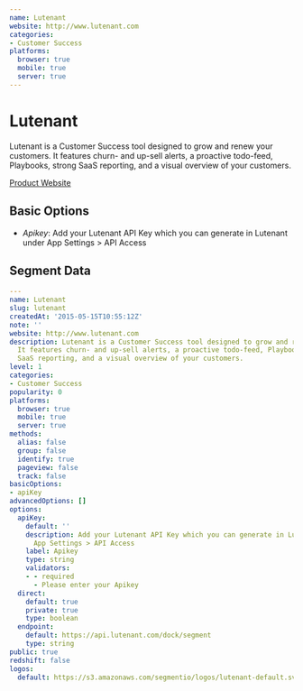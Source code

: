 ```yaml
---
name: Lutenant
website: http://www.lutenant.com
categories:
- Customer Success
platforms:
  browser: true
  mobile: true
  server: true
---
```


# Lutenant

Lutenant is a Customer Success tool designed to grow and renew your customers. It features churn- and up-sell alerts, a proactive todo-feed, Playbooks, strong SaaS reporting, and a visual overview of your customers.

[Product Website](http://www.lutenant.com)

## Basic Options

- *Apikey*: Add your Lutenant API Key which you can generate in Lutenant under App Settings > API Access


## Segment Data
```yaml
---
name: Lutenant
slug: lutenant
createdAt: '2015-05-15T10:55:12Z'
note: ''
website: http://www.lutenant.com
description: Lutenant is a Customer Success tool designed to grow and renew your customers.
  It features churn- and up-sell alerts, a proactive todo-feed, Playbooks, strong
  SaaS reporting, and a visual overview of your customers.
level: 1
categories:
- Customer Success
popularity: 0
platforms:
  browser: true
  mobile: true
  server: true
methods:
  alias: false
  group: false
  identify: true
  pageview: false
  track: false
basicOptions:
- apiKey
advancedOptions: []
options:
  apiKey:
    default: ''
    description: Add your Lutenant API Key which you can generate in Lutenant under
      App Settings > API Access
    label: Apikey
    type: string
    validators:
    - - required
      - Please enter your Apikey
  direct:
    default: true
    private: true
    type: boolean
  endpoint:
    default: https://api.lutenant.com/dock/segment
    type: string
public: true
redshift: false
logos:
  default: https://s3.amazonaws.com/segmentio/logos/lutenant-default.svg

```

